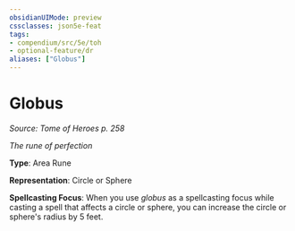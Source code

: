 ```yaml
---
obsidianUIMode: preview
cssclasses: json5e-feat
tags:
- compendium/src/5e/toh
- optional-feature/dr
aliases: ["Globus"]
---
```

# Globus
*Source: Tome of Heroes p. 258*  

*The rune of perfection*

**Type**: Area Rune

**Representation**: Circle or Sphere

**Spellcasting Focus**: When you use *globus* as a spellcasting focus while casting a spell that affects a circle or sphere, you can increase the circle or sphere's radius by 5 feet.